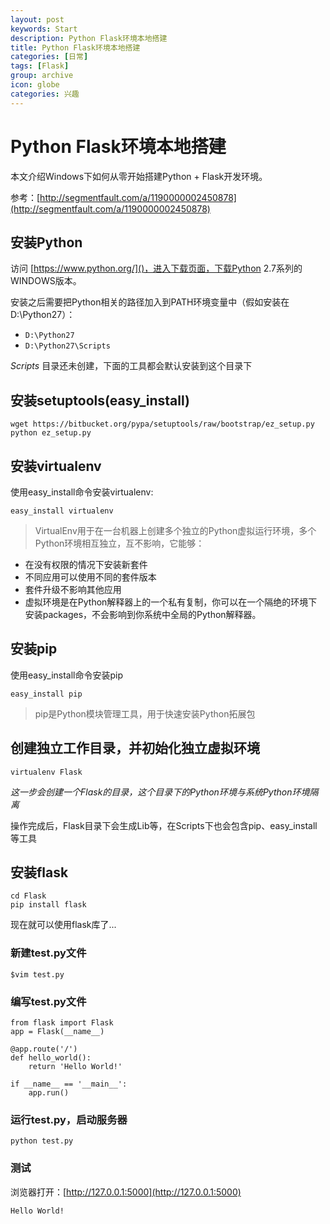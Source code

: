 ```yaml
---
layout: post
keywords: Start
description: Python Flask环境本地搭建
title: Python Flask环境本地搭建
categories: [日常]
tags: [Flask]
group: archive
icon: globe
categories: 兴趣
---
```


# Python Flask环境本地搭建

本文介绍Windows下如何从零开始搭建Python + Flask开发环境。

参考：[http://segmentfault.com/a/1190000002450878](http://segmentfault.com/a/1190000002450878)

## 安装Python

访问 [https://www.python.org/]()，进入下载页面，下载Python 2.7系列的WINDOWS版本。

安装之后需要把Python相关的路径加入到PATH环境变量中（假如安装在D:\Python27）：

* `D:\Python27`
* `D:\Python27\Scripts`

*Scripts* 目录还未创建，下面的工具都会默认安装到这个目录下

## 安装setuptools(easy_install)

    wget https://bitbucket.org/pypa/setuptools/raw/bootstrap/ez_setup.py
    python ez_setup.py

## 安装virtualenv

使用easy_install命令安装virtualenv:

    easy_install virtualenv
    
> VirtualEnv用于在一台机器上创建多个独立的Python虚拟运行环境，多个Python环境相互独立，互不影响，它能够：
* 在没有权限的情况下安装新套件
* 不同应用可以使用不同的套件版本
* 套件升级不影响其他应用
* 虚拟环境是在Python解释器上的一个私有复制，你可以在一个隔绝的环境下安装packages，不会影响到你系统中全局的Python解释器。

## 安装pip

使用easy_install命令安装pip

    easy_install pip
    
> pip是Python模块管理工具，用于快速安装Python拓展包

## 创建独立工作目录，并初始化独立虚拟环境

    virtualenv Flask
    
*这一步会创建一个Flask的目录，这个目录下的Python环境与系统Python环境隔离*
 
操作完成后，Flask目录下会生成Lib等，在Scripts下也会包含pip、easy_install等工具

## 安装flask

    cd Flask
    pip install flask
    
现在就可以使用flask库了...

### 新建test.py文件

    $vim test.py
    
### 编写test.py文件

    from flask import Flask
    app = Flask(__name__)    
    
    @app.route('/')
    def hello_world():
        return 'Hello World!'
    
    if __name__ == '__main__':
        app.run()
    
### 运行test.py，启动服务器

    python test.py
   
### 测试

浏览器打开：[http://127.0.0.1:5000](http://127.0.0.1:5000)

`Hello World!`